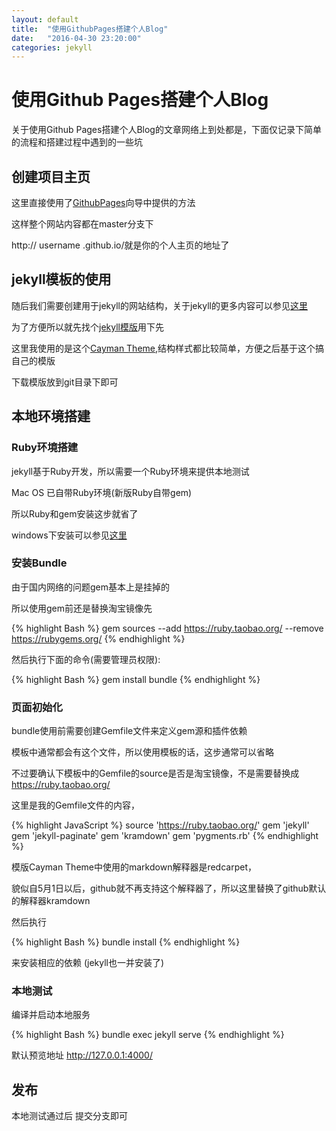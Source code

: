 ```yaml
---
layout: default
title:  "使用GithubPages搭建个人Blog"
date:   "2016-04-30 23:20:00"
categories: jekyll
---
```


# 使用Github Pages搭建个人Blog

关于使用Github Pages搭建个人Blog的文章网络上到处都是，下面仅记录下简单的流程和搭建过程中遇到的一些坑

## 创建项目主页

这里直接使用了[GithubPages](https://pages.github.com/)向导中提供的方法 

这样整个网站内容都在master分支下

http:// username .github.io/就是你的个人主页的地址了

## jekyll模板的使用

随后我们需要创建用于jekyll的网站结构，关于jekyll的更多内容可以参见[这里](http://jekyll.bootcss.com/)

为了方便所以就先找个[jekyll模版](http://jekyllthemes.org/)用下先

这里我使用的是这个[Cayman Theme](https://github.com/pietromenna/jekyll-cayman-theme),结构样式都比较简单，方便之后基于这个搞自己的模版

下载模版放到git目录下即可

## 本地环境搭建

### Ruby环境搭建

jekyll基于Ruby开发，所以需要一个Ruby环境来提供本地测试

Mac OS 已自带Ruby环境(新版Ruby自带gem)

所以Ruby和gem安装这步就省了

windows下安装可以参见[这里](http://www.ruby-lang.org/)

### 安装Bundle

由于国内网络的问题gem基本上是挂掉的

所以使用gem前还是替换淘宝镜像先

{% highlight Bash %}
gem sources --add https://ruby.taobao.org/ --remove https://rubygems.org/
{% endhighlight %}

然后执行下面的命令(需要管理员权限):

{% highlight Bash %}
gem install bundle
{% endhighlight %}

### 页面初始化

bundle使用前需要创建Gemfile文件来定义gem源和插件依赖

模板中通常都会有这个文件，所以使用模板的话，这步通常可以省略

不过要确认下模板中的Gemfile的source是否是淘宝镜像，不是需要替换成 https://ruby.taobao.org/

这里是我的Gemfile文件的内容，


{% highlight JavaScript %}
source 'https://ruby.taobao.org/'
gem 'jekyll'
gem 'jekyll-paginate'
gem 'kramdown'
gem 'pygments.rb'
{% endhighlight %}


模版Cayman Theme中使用的markdown解释器是redcarpet，

貌似自5月1日以后，github就不再支持这个解释器了，所以这里替换了github默认的解释器kramdown

然后执行

{% highlight Bash %}
bundle install
{% endhighlight %}

来安装相应的依赖 (jekyll也一并安装了)

### 本地测试

编译并启动本地服务

{% highlight Bash %}
bundle exec jekyll serve
{% endhighlight %}

默认预览地址 http://127.0.0.1:4000/

## 发布

本地测试通过后 提交分支即可


